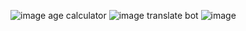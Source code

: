 
![image](https://user-images.githubusercontent.com/122611919/218075378-6420e84b-d8b2-41ff-a6dc-a4debab812bf.png)
age calculator
![image](https://user-images.githubusercontent.com/122611919/218334679-ba8fdcbb-81b7-4a00-9fb9-36cf6dac02b6.png)
translate bot
![image](https://user-images.githubusercontent.com/122611919/218431154-8140ec3f-911c-4582-a451-595fd4235779.png)

